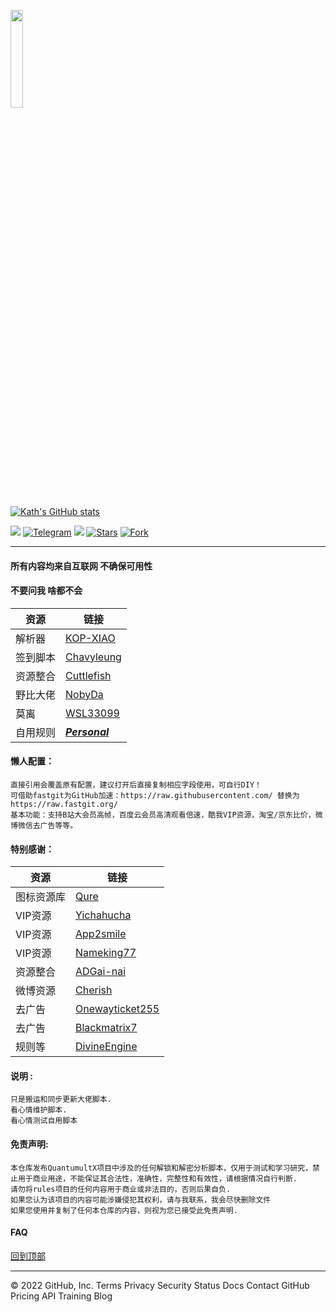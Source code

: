 <a href="https://t.me/GodMoliibot"><img src="https://raw.githubusercontent.com/WSL33099/QuantumultX/main/Image/Hello.gif" width="20%" height="20%"></a>

[![Kath's GitHub stats](https://github-readme-stats.vercel.app/api?username=Kath&show_icons=true)](https://github.com/iKath/QuantumultX)

<a href="https://t.me/imKath"><img src='https://img.shields.io/badge/By-Kath-green'/></a>
[![Telegram](https://img.shields.io/badge/Telegram-Channel-33A8E3)](https://t.me/Kaleidoscopc)
[![](https://img.shields.io/github/followers/iKath?label=follow&style=social)](https://github.com/iKath?tab=followers)
[![Stars](https://img.shields.io/github/stars/iKath/QuantumultX)](https://github.com/iKath/QuantumultX/stargazers)
[![Fork](https://img.shields.io/github/forks/iKath/QuantumultX)](https://github.com/iKath/QuantumultX/network/members)




---------------------------------------------------------------------------------------------------------------------------------------------------------------------------------

#### 所有内容均来自互联网 不确保可用性  

#### 不要问我 啥都不会
|资源|链接|
|----|-----|
|解析器|[KOP-XIAO](https://github.com/KOP-XIAO)|
|签到脚本|[Chavyleung](https://github.com/chavyleung)|
|资源整合|[Cuttlefish](https://github.com/ddgksf2013/Cuttlefish)|
|野比大佬|[NobyDa](https://github.com/NobyDa/Script)|
|莫离|[WSL33099](https://github.com/WSL33099)|
|自用规则|[***Personal***](https://github.com/iKath/QuantumultX/tree/main/Personal) |

#### 懒人配置：
    直接引用会覆盖原有配置，建议打开后直接复制相应字段使用，可自行DIY！
    可借助fastgit为GitHub加速：https://raw.githubusercontent.com/ 替换为 https://raw.fastgit.org/
    基本功能：支持B站大会员高帧，百度云会员高清观看倍速，酷我VIP资源，淘宝/京东比价，微博微信去广告等等。

#### 特别感谢：

|资源|链接|
|----|-----|
|图标资源库|[Qure](https://github.com/Koolson/Qure)|
|VIP资源|[Yichahucha](https://github.com/yichahucha) |
|VIP资源|[App2smile](https://github.com/app2smile/rules)  |
|VIP资源|[Nameking77](https://github.com/nameking77/Qx/tree/main/rewrite)|
|资源整合|[ADGai-nai](https://github.com/Zhuliyer/ADGai-nai)|
|微博资源|[Cherish](https://github.com/zmqcherish/proxy-script)|
|去广告|[Onewayticket255](https://github.com/onewayticket255)|
|去广告|[Blackmatrix7](https://github.com/blackmatrix7/ios_rule_script)| 
|规则等|[DivineEngine](https://github.com/DivineEngine)|

#### 说明 :
    只是搬运和同步更新大佬脚本.
    看心情维护脚本.
    看心情测试自用脚本

#### 免责声明:  
    本仓库发布QuantumultX项目中涉及的任何解锁和解密分析脚本，仅用于测试和学习研究，禁止用于商业用途，不能保证其合法性，准确性，完整性和有效性，请根据情况自行判断.
    请勿将rules项目的任何内容用于商业或非法目的，否则后果自负.
    如果您认为该项目的内容可能涉嫌侵犯其权利，请与我联系，我会尽快删除文件
    如果您使用并复制了任何本仓库的内容，则视为您已接受此免责声明.

#### FAQ

[回到顶部](#readme)		


---------------------------------------------------------------------------------------------------------------------------------------------------------------------------------
© 2022 GitHub, Inc.
Terms
Privacy
Security
Status
Docs
Contact GitHub
Pricing
API
Training
Blog

